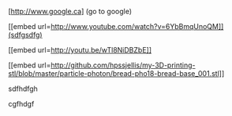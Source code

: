 

[http://www.google.ca] (go to google)



[[embed url=http://www.youtube.com/watch?v=6YbBmqUnoQM]](sdfgsdfg)


[[embed url=http://youtu.be/wTl8NiDBZbE]]

[[embed url=http://github.com/hpssjellis/my-3D-printing-stl/blob/master/particle-photon/bread-pho18-bread-base_001.stl]]


sdfhdfgh



cgfhdgf

